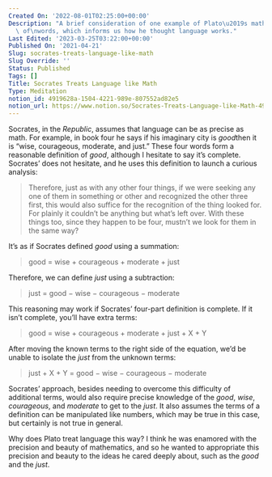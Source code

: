 ```yaml
---
Created On: '2022-08-01T02:25:00+00:00'
Description: "A brief consideration of one example of Plato\u2019s mathematical analysis\
  \ of\nwords, which informs us how he thought language works."
Last Edited: '2023-03-25T03:22:00+00:00'
Published On: '2021-04-21'
Slug: socrates-treats-language-like-math
Slug Override: ''
Status: Published
Tags: []
Title: Socrates Treats Language like Math
Type: Meditation
notion_id: 4919628a-1504-4221-989e-807552ad82e5
notion_url: https://www.notion.so/Socrates-Treats-Language-like-Math-4919628a15044221989e807552ad82e5
---
```

<p>Socrates, in the <em>Republic</em>, assumes that language can be as precise as math. For example, in book four he says if his imaginary city is <em>good</em>then it is “wise, courageous, moderate, and just.” These four words form a reasonable definition of <em>good</em>, although I hesitate to say it’s complete. Socrates’ does not hesitate, and he uses this definition to launch a curious analysis:</p>
<blockquote><p>
Therefore, just as with any other four things, if we were seeking any
one of them in something or other and recognized the other three first,
this would also suffice for the recognition of the thing looked for. For
plainly it couldn’t be anything but what’s left over. With these things
too, since they happen to be four, mustn’t we look for them in the same
way?
</p></blockquote>

<p>It’s as if Socrates defined <em>good</em> using a summation:</p>
<blockquote><p>
good = wise + courageous + moderate + just
</p></blockquote>

<p>Therefore, we can define <em>just</em> using a subtraction:</p>
<blockquote><p>
just = good − wise − courageous − moderate
</p></blockquote>

<p>This reasoning may work if Socrates’ four-part definition is complete. If it isn’t complete, you’ll have extra terms:</p>
<blockquote><p>
good = wise + courageous + moderate + just + X + Y
</p></blockquote>

<p>After moving the known terms to the right side of the equation, we’d be unable to isolate the <em>just</em> from the unknown terms:</p>
<blockquote><p>
just + X + Y = good − wise − courageous − moderate
</p></blockquote>

<p>Socrates’ approach, besides needing to overcome this difficulty of additional terms, would also require precise knowledge of the <em>good</em>, <em>wise</em>, <em>courageous</em>, and <em>moderate</em> to get to the <em>just</em>. It also assumes the terms of a definition can be manipulated like numbers, which may be true in this case, but certainly is not true in general.</p>
<p>Why does Plato treat language this way? I think he was enamored with the precision and beauty of mathematics, and so he wanted to appropriate this precision and beauty to the ideas he cared deeply about, such as the <em>good</em> and the <em>just</em>.</p>
